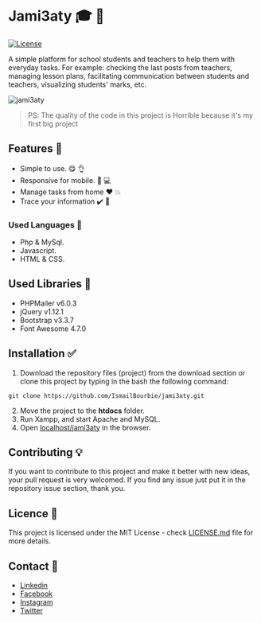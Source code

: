 # Jami3aty :mortar_board: :green_book:

[![License](https://img.shields.io/badge/License-MIT-blue.svg)](LICENSE)

A simple platform for school students and teachers to help them with everyday tasks. For example: checking the last posts from teachers, managing lesson plans, facilitating communication between students and teachers, visualizing students' marks, etc.

![jami3aty](https://user-images.githubusercontent.com/32592422/211198947-83b2a1cb-fcca-4c57-91b1-fe6a996aa51c.png)

> PS: The quality of the code in this project is Horrible because it's my first big project

## Features :pushpin:

- Simple to use. :yum: :ok_hand:
- Responsive for mobile. :iphone: :computer:
- Manage tasks from home :heart: :boom:
- Trace your information :heavy_check_mark: :page_with_curl:

### Used Languages :hammer:

- Php & MySql.
- Javascript.
- HTML & CSS.

## Used Libraries :file_folder:

- PHPMailer v6.0.3
- jQuery v1.12.1
- Bootstrap v3.3.7
- Font Awesome 4.7.0

## Installation :white_check_mark:

1. Download the repository files (project) from the download section or clone this project by typing in the bash the following command:

```
git clone https://github.com/IsmailBourbie/jami3aty.git
```
2. Move the project to the **htdocs** folder.
3. Run Xampp, and start Apache and MySQL.
4. Open [localhost/jami3aty](/localhost/jami3aty) in the browser.

## Contributing :bulb:

If you want to contribute to this project and make it better with new ideas, your pull request is very welcomed. If you find any issue just put it in the repository issue section, thank you.

## Licence :page_facing_up:

This project is licensed under the MIT License - check [LICENSE.md](LICENSE) file for more details.

## Contact :e-mail:

- [Linkedin](https://www.linkedin.com/in/ismail-bourbie)
- [Facebook](https://www.facebook.com/ismail.bourbie)
- [Instagram](https://www.instagram.com/ismail_bourbie)
- [Twitter](https://twitter.com/Ismail_bourbie)

